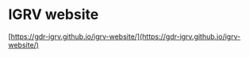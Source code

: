 # IGRV website

[https://gdr-igrv.github.io/igrv-website/](https://gdr-igrv.github.io/igrv-website/)
